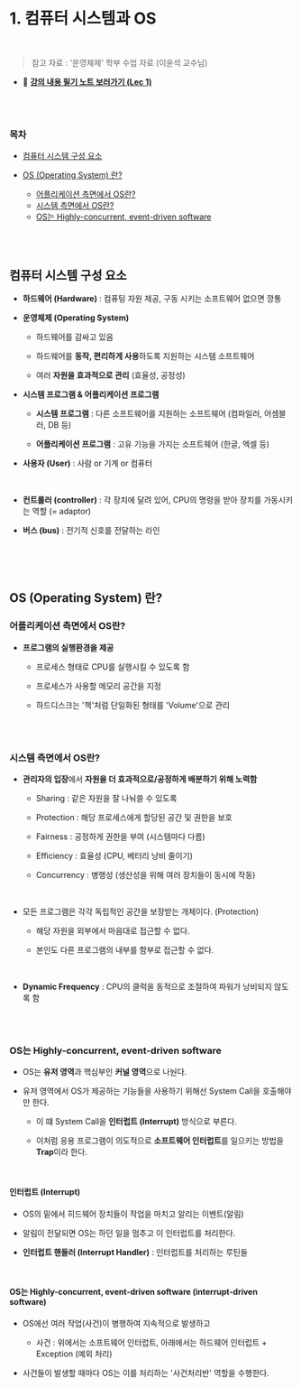 # 1. 컴퓨터 시스템과 OS

<br/>

> 참고 자료 : '운영체제' 학부 수업 자료 (이윤석 교수님)

- 📔 <strong><a href="https://drive.google.com/file/d/1TxI6KTJy-1fH4e1DFlgcXPIVdxS11tg3/view?usp=sharing">강의 내용 필기 노트 보러가기 (Lec 1)</a></strong>

<br/><br/>

### 목차

- <a href="https://github.com/SangYoonLee1231/TIL/blob/main/Operating_System/OS/1-computer-system-os.md#%EC%BB%B4%ED%93%A8%ED%84%B0-%EC%8B%9C%EC%8A%A4%ED%85%9C-%EA%B5%AC%EC%84%B1-%EC%9A%94%EC%86%8C">컴퓨터 시스템 구성 요소</a>

- <a href="https://github.com/SangYoonLee1231/TIL/blob/main/Operating_System/OS/1-computer-system-os.md#os-operating-system-%EB%9E%80">OS (Operating System) 란?</a>

  - <a href="https://github.com/SangYoonLee1231/TIL/blob/main/Operating_System/OS/1-computer-system-os.md#%EC%96%B4%ED%94%8C%EB%A6%AC%EC%BC%80%EC%9D%B4%EC%85%98-%EC%B8%A1%EB%A9%B4%EC%97%90%EC%84%9C-os%EB%9E%80">어플리케이션 측면에서 OS란?</a>
  - <a href="https://github.com/SangYoonLee1231/TIL/blob/main/Operating_System/OS/1-computer-system-os.md#%EC%8B%9C%EC%8A%A4%ED%85%9C-%EC%B8%A1%EB%A9%B4%EC%97%90%EC%84%9C-os%EB%9E%80">시스템 측면에서 OS란?</a>
  - <a href="https://github.com/SangYoonLee1231/TIL/blob/main/Operating_System/OS/1-computer-system-os.md#os%EB%8A%94-highly-concurrent-event-driven-software">OS는 Highly-concurrent, event-driven software</a>

<br/><br/>

## 컴퓨터 시스템 구성 요소

- <strong>하드웨어 (Hardware)</strong> : 컴퓨팅 자원 제공, 구동 시키는 소프트웨어 없으면 깡통

- <strong>운영체제 (Operating System)</strong>

  - 하드웨어를 감싸고 있음

  - 하드웨어를 **동작, 편리하게 사용**하도록 지원하는 시스템 소프트웨어

  - 여러 **자원을 효과적으로 관리** (효율성, 공정성)

- <strong>시스템 프로그램 & 어플리케이션 프로그램</strong>

  - **시스템 프로그램** : 다른 소프트웨어를 지원하는 소프트웨어 (컴파일러, 어셈블러, DB 등)

  - **어플리케이션 프로그램** : 고유 기능을 가지는 소프트웨어 (한글, 엑셀 등)

- <strong>사용자 (User)</strong> : 사람 or 기계 or 컴퓨터

<br/>

- **컨트롤러 (controller)** : 각 장치에 달려 있어, CPU의 명령을 받아 장치를 가동시키는 역할 (= adaptor)

- **버스 (bus)** : 전기적 신호를 전달하는 라인

<br/><br/><br/>

## OS (Operating System) 란?

### 어플리케이션 측면에서 OS란?

- **프로그램의 실행환경을 제공**

  - 프로세스 형태로 CPU를 실행시킬 수 있도록 함

  - 프로세스가 사용할 메모리 공간을 지정

  - 하드디스크는 '책'처럼 단일화된 형태를 'Volume'으로 관리

<br/><br/>

### 시스템 측면에서 OS란?

- **관리자의 입장**에서 **자원을 더 효과적으로/공정하게 배분하기 위해 노력함**

  - Sharing : 같은 자원을 잘 나눠쓸 수 있도록

  - Protection : 해당 프로세스에게 할당된 공간 및 권한을 보호

  - Fairness : 공정하게 권한을 부여 (시스템마다 다름)

  - Efficiency : 효율성 (CPU, 베터리 낭비 줄이기)

  - Concurrency : 병행성 (생산성을 위해 여러 장치들이 동시에 작동)

<br/>

- 모든 프로그램은 각각 독립적인 공간을 보장받는 개체이다. (Protection)

  - 해당 자원을 외부에서 마음대로 접근할 수 없다.

  - 본인도 다른 프로그램의 내부를 함부로 접근할 수 없다.

<br/>

- **Dynamic Frequency** : CPU의 클럭을 동적으로 조절하여 파워가 낭비되지 않도록 함

<br/><br/>

### OS는 Highly-concurrent, event-driven software

- OS는 **유저 영역**과 핵심부인 **커널 영역**으로 나눤다.

- 유저 영역에서 OS가 제공하는 기능들을 사용하기 위해선 System Call을 호출해야만 한다.

  - 이 떄 System Call을 **인터럽트 (Interrupt)** 방식으로 부른다.

  - 이처럼 응용 프로그램이 의도적으로 **소프트웨어 인터럽트**를 일으키는 방법을 **Trap**이라 한다.

<br/>

#### 인터럽트 (Interrupt)

- OS의 밑에서 히드웨어 장치들이 작업을 마치고 알리는 이벤트(알림)

- 알림이 전달되면 OS는 하던 일을 멈추고 이 인터럽트를 처리한다.

- <strong>인터럽트 핸들러 (Interrupt Handler)</strong> : 인터럽트를 처리하는 루틴들

<br/>

#### OS는 Highly-concurrent, event-driven software (interrupt-driven software)

- OS에선 여러 작업(사건)이 병행하여 지속적으로 발생하고

  - 사건 : 위에서는 소프트웨어 인터럽트, 아래에서는 하드웨어 인터럽트 + Exception (예외 처리)

- 사건들이 발생할 때마다 OS는 이를 처리하는 '사건처리반' 역할을 수행한다.

<br/><br/>

